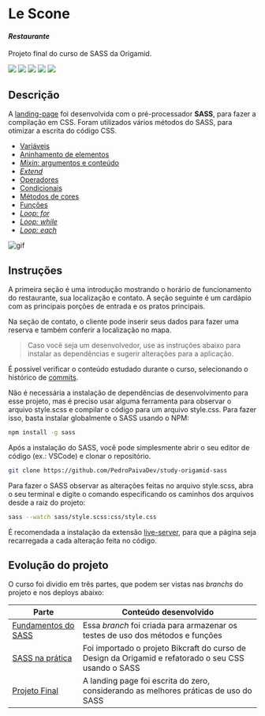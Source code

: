 # Le Scone
#### _Restaurante_
Projeto final do curso de SASS da Origamid.

![](https://img.shields.io/badge/Sass-CC6699?style=for-the-badge&logo=sass&logoColor=white) ![](https://img.shields.io/badge/JavaScript-F7DF1E?style=for-the-badge&logo=javascript&logoColor=black) ![](https://img.shields.io/badge/HTML5-E34F26?style=for-the-badge&logo=html5&logoColor=white) ![](https://img.shields.io/badge/CSS3-1572B6?style=for-the-badge&logo=css3&logoColor=white)  ![](https://img.shields.io/badge/GIT-E44C30?style=for-the-badge&logo=git&logoColor=white)

## Descrição
A [landing-page](https://study-origamid-sass.vercel.app/) foi desenvolvida com o pré-processador **SASS**, para fazer a compilação em CSS. Foram utilizados vários métodos do SASS, para otimizar a escrita do código CSS.
- [Variáveis](https://sass-lang.com/documentation/variables)
- [Aninhamento de elementos](https://sass-lang.com/documentation/style-rules)
- [*Mixin*: argumentos e conteúdo](https://sass-lang.com/documentation/at-rules/mixin)
- [*Extend*](https://sass-lang.com/documentation/at-rules/extend)
- [Operadores](https://sass-lang.com/documentation/operators)
- [Condicionais](https://sass-lang.com/documentation/at-rules/control/if)
- [Métodos de cores](https://sass-lang.com/documentation/modules/color)
- [Funções](https://sass-lang.com/documentation/at-rules/function)
- [*Loop: for*](https://sass-lang.com/documentation/at-rules/control/for)
- [*Loop: while*](https://sass-lang.com/documentation/at-rules/control/while)
- [*Loop: each*](https://sass-lang.com/documentation/at-rules/control/each)

<img src="./img/gifSASS.gif" alt="gif"/>

## Instruções

A primeira seção é uma introdução mostrando o horário de funcionamento do restaurante, sua localização e contato. A seção seguinte é um cardápio com as principais porções de entrada e os pratos principais.

Na seção de contato, o cliente pode inserir seus dados para fazer uma reserva e também conferir a localização no mapa.

> Caso você seja um desenvolvedor, use as instruções abaixo para instalar as dependências e sugerir alterações para a aplicação.

É possível verificar o conteúdo estudado durante o curso, selecionando o histórico de [commits].

Não é necessária a instalação de dependências de desenvolvimento para esse projeto, mas é preciso usar alguma ferramenta para observar o arquivo style.scss e compilar o código para um arquivo style.css. Para fazer isso, basta instalar globalmente o SASS usando o NPM:
```sh
npm install -g sass
```
Após a instalação do SASS, você pode simplesmente abrir o seu editor de código (ex.: VSCode) e clonar o repositório.
```sh
git clone https://github.com/PedroPaivaDev/study-origamid-sass
```
Para fazer o SASS observar as alterações feitas no arquivo style.scss, abra o seu terminal e digite o comando especificando os caminhos dos arquivos desde a raiz do projeto:
```sh
sass --watch sass/style.scss:css/style.css
```
É recomendada a instalação da extensão [live-server](https://marketplace.visualstudio.com/items?itemName=ritwickdey.LiveServer), para que a página seja recarregada a cada alteração feita no código.

## Evolução do projeto

O curso foi dividio em três partes, que podem ser vistas nas *branchs* do projeto e nos deploys abaixo:

| Parte | Conteúdo desenvolvido |
| ------ | ------ |
| [Fundamentos do SASS](https://study-origamid-sass-git-fundamentals-pedropaivadev.vercel.app/) | Essa *branch* foi criada para armazenar os testes de uso dos métodos e funções |
| [SASS na prática](https://study-origamid-sass-git-practice-pedropaivadev.vercel.app/) | Foi importado o projeto Bikcraft do curso de Design da Origamid e refatorado o seu CSS usando o SASS |
| [Projeto Final](https://study-origamid-sass-git-project-pedropaivadev.vercel.app/) | A landing page foi escrita do zero, considerando as melhores práticas de uso do SASS |

[//]: # (These are reference links used in the body of this note and get stripped out when the markdown processor does its job. There is no need to format nicely because it shouldn't be seen. Thanks SO - http://stackoverflow.com/questions/4823468/store-comments-in-markdown-syntax)

[commits]: <https://github.com/PedroPaivaDev/study-origamid-bootstrap/commits/main>